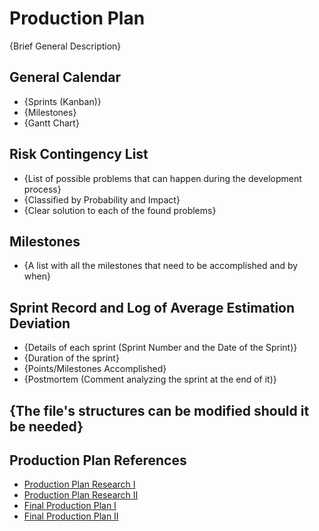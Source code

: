 # Production Plan

{Brief General Description}

## General Calendar
- {Sprints (Kanban)}
- {Milestones}
- {Gantt Chart}

## Risk Contingency List
- {List of possible problems that can happen during the development process}
- {Classified by Probability and Impact}
- {Clear solution to each of the found problems}

## Milestones
- {A list with all the milestones that need to be accomplished and by when}

## Sprint Record and Log of Average Estimation Deviation
- {Details of each sprint (Sprint Number and the Date of the Sprint)}
- {Duration of the sprint}
- {Points/Milestones Accomplished}
- {Postmortem (Comment analyzing the sprint at the end of it)}

## {The file's structures can be modified should it be needed}

## Production Plan References
- [Production Plan Research I](https://vlaad96.github.io/Production-Plan/)
- [Production Plan Research II](https://youis11.github.io/Product-Plan-Research/)
- [Final Production Plan I](https://github.com/DevCrumbs/Warcraft-II/wiki/9.-Production-Plan)
- [Final Production Plan II](https://github.com/CheckTheDog/Fantasy-Brawl/wiki/8.-Production-Plan)
